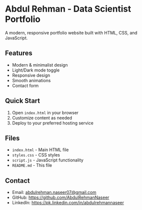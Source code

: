 # Abdul Rehman - Data Scientist Portfolio

A modern, responsive portfolio website built with HTML, CSS, and JavaScript.

## Features
- Modern & minimalist design
- Light/Dark mode toggle
- Responsive design
- Smooth animations
- Contact form

## Quick Start
1. Open `index.html` in your browser
2. Customize content as needed
3. Deploy to your preferred hosting service

## Files
- `index.html` - Main HTML file
- `styles.css` - CSS styles
- `script.js` - JavaScript functionality
- `README.md` - This file

## Contact
- Email: abdulrehman.naseer07@gmail.com
- GitHub: https://github.com/AbdulRehmanNaseer
- LinkedIn: https://pk.linkedin.com/in/abdulrehmannaseer 